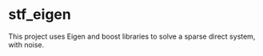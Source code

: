 # stf_eigen
This project uses Eigen and boost libraries to solve a sparse direct system, with noise.
